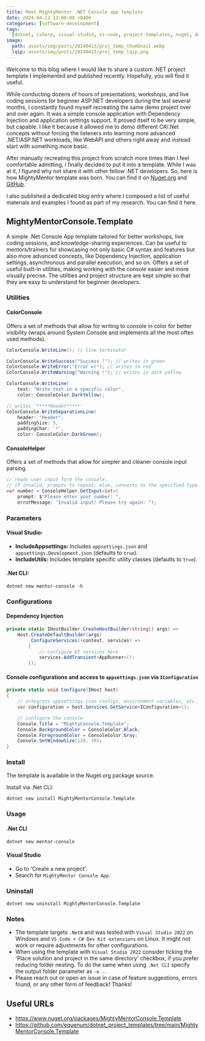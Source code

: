 ```yaml
---
title: Meet MightyMentor .NET Console app template
date: 2024-04-13 13:00:00 +0400
categories: [software-development]
tags:
  [dotnet, csharp, visual-studio, vs-code, project-templates, nuget, dotnet-new]
image:
  path: assets/img/posts/20240413/proj_temp_thumbnail.webp
  lqip: assets/img/posts/20240413/proj_temp_lqip.png
---
```


Welcome to this blog where I would like to share a custom .NET project template I implemented and published recently. Hopefully, you will find it useful.

While conducting dozens of hours of presentations, workshops, and live coding sessions for beginner ASP.NET developers during the last several months, I constantly found myself recreating the same demo project over and over again. It was a simple console application with Dependency Injection and application settings support. It proved itself to be very simple, but capable. I like it because it allowed me to demo different C#/.Net concepts without forcing the listeners into learning more advanced .NET/ASP.NET workloads, like WebAPI and others right away and instead start with something more basic.

After manually recreating this project from scratch more times than I feel comfortable admitting, I finally decided to put it into a template. While I was at it, I figured why not share it with other fellow .NET developers. So, here is how MightyMentor template was born. You can find it on [Nuget.org](https://www.nuget.org/packages/MightyMentorConsole.Template) and [GitHub](https://github.com/equenum/dotnet_project_templates/tree/main/MightyMentorConsole.Template).

I also published a dedicated blog entry where I composed a list of useful materials and examples I found as part of my research. You can find it here.

## MightyMentorConsole.Template

A simple .Net Console App template tailored for better workshops, live coding sessions, and knowledge-sharing experiences. Can be useful to mentors/trainers for showcasing not only basic C# syntax and features but also more advanced concepts, like Dependency Injection, application settings, asynchronous and parallel execution, and so on. Offers a set of useful built-in utilities, making working with the console easier and more visually precise. The utilities and project structure are kept simple so that they are easy to understand for beginner developers.

### Utilities

#### ColorConsole

Offers a set of methods that allow for writing to console in color for better visibility (wraps around System.Console and implements all the most often used methods).

```csharp
ColorConsole.WriteLine(); // line terminator

ColorConsole.WriteSuccess("Success !"); // writes in green
ColorConsole.WriteError("Error =("); // writes in red
ColorConsole.WriteWarning("Warning !"); // writes in dark yellow

ColorConsole.WriteLine(
    text: "Write text in a specific color",
    color: ConsoleColor.DarkYellow);

// writes '*****Header*****'
ColorConsole.WriteSeparationLine(
    header: "Header",
    paddingSize: 5,
    paddingChar: '*',
    color: ConsoleColor.DarkGreen);
```

#### ConsoleHelper

Offers a set of methods that allow for simpler and cleaner console input parsing.

```csharp
// reads user input form the console.
// if invalid, prompts to repeat; else, converts to the specified type.
var number = ConsoleHelper.GetInput<int>(
    prompt: $"Please enter your number: ",
    errorMessage: "Invalid input! Please try again: ");
```

### Parameters

#### Visual Studio:

- **IncludeAppsettings:** Includes `appsettings.json` and `appsettings.Development.json` (defaults to `true`).
- **IncludeUtils:** Includes template specific utility classes (defaults to `true`).

#### .Net CLI:

```shell
dotnet new mentor-console -h
```

### Configurations

#### Dependency Injection

```csharp
private static IHostBuilder CreateHostBuilder(string[] args) =>
    Host.CreateDefaultBuilder(args)
        .ConfigureServices((context, services) =>
        {
            // configure DI services here
            services.AddTransient<AppRunner>();
        });
```

#### Console configurations and access to `appsettings.json` via `IConfiguration`

```csharp
private static void Configure(IHost host)
{
    // integrate appsettings.json configs, environment variables, etc.
    var configuration = host.Services.GetService<IConfiguration>();

    // configure the console
    Console.Title = "MightyConsole.Template";
    Console.BackgroundColor = ConsoleColor.Black;
    Console.ForegroundColor = ConsoleColor.Gray;
    Console.SetWindowSize(120, 30);
}
```

### Install

The template is available in the Nuget.org package source.

Install via .Net CLI:

```shell
dotnet new install MightyMentorConsole.Template
```

### Usage

#### .Net CLI

```shell
dotnet new mentor-console
```

#### Visual Studio

- Go to 'Create a new project'.
- Search for `MightyMentor Console App`.

### Uninstall

```shell
dotnet new uninstall MightyMentorConsole.Template
```

### Notes

- The template targets `.Net8` and was tested with `Visual Studio 2022` on Windows and `VS Code + C# Dev Kit extensions` on Linux. It might not work or require adjustments for other configurations.
- When using the template with `Visual Studio 2022` consider ticking the 'Place solution and project in the same directory' checkbox, if you prefer reducing folder nesting. To do the same when using `.Net CLI` specify the output folder parameter as `-o .`.
- Please reach out or open an issue in case of feature suggestions, errors found, or any other form of feedback! Thanks!

## Useful URLs

- <https://www.nuget.org/packages/MightyMentorConsole.Template>
- <https://github.com/equenum/dotnet_project_templates/tree/main/MightyMentorConsole.Template>
